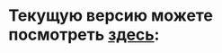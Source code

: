 # Текущую версию можете посмотреть <a href="https://jsswpt.github.io/visum" target="_blank">здесь</a>: 
